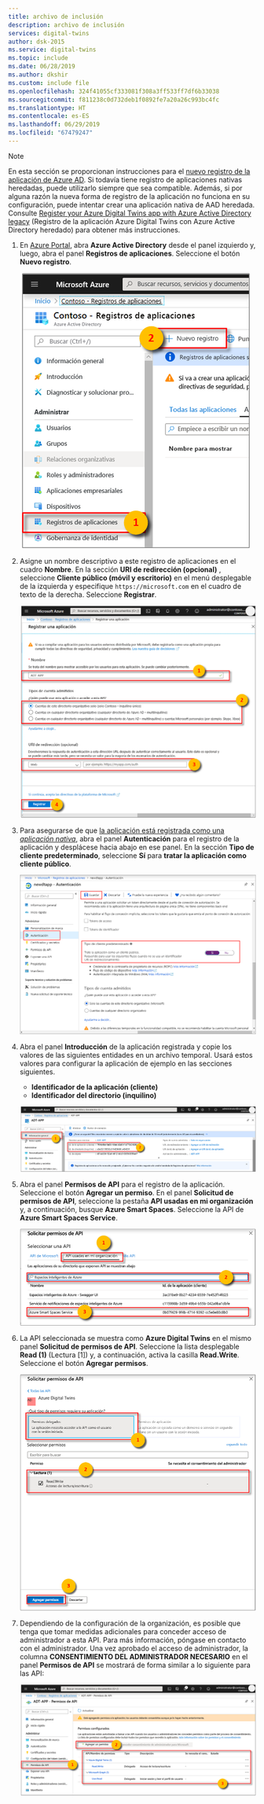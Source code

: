 ```yaml
---
title: archivo de inclusión
description: archivo de inclusión
services: digital-twins
author: dsk-2015
ms.service: digital-twins
ms.topic: include
ms.date: 06/28/2019
ms.author: dkshir
ms.custom: include file
ms.openlocfilehash: 324f41055cf333081f308a3ff533ff7df6b33038
ms.sourcegitcommit: f811238c0d732deb1f0892fe7a20a26c993bc4fc
ms.translationtype: HT
ms.contentlocale: es-ES
ms.lasthandoff: 06/29/2019
ms.locfileid: "67479247"
---
```

>[!NOTE]
>En esta sección se proporcionan instrucciones para el [nuevo registro de la aplicación de Azure AD](https://docs.microsoft.com/azure/active-directory/develop/quickstart-register-app). Si todavía tiene registro de aplicaciones nativas heredadas, puede utilizarlo siempre que sea compatible. Además, si por alguna razón la nueva forma de registro de la aplicación no funciona en su configuración, puede intentar crear una aplicación nativa de AAD heredada. Consulte [Register your Azure Digital Twins app with Azure Active Directory legacy](../articles/digital-twins/how-to-use-legacy-aad.md) (Registro de la aplicación Azure Digital Twins con Azure Active Directory heredado) para obtener más instrucciones. 

1. En [Azure Portal](https://portal.azure.com), abra **Azure Active Directory** desde el panel izquierdo y, luego, abra el panel **Registros de aplicaciones**. Seleccione el botón **Nuevo registro**.

    ![Aplicación registrada](./media/digital-twins-permissions/aad-app-register.png)

1. Asigne un nombre descriptivo a este registro de aplicaciones en el cuadro **Nombre**. En la sección **URI de redirección (opcional)** , seleccione **Cliente público (móvil y escritorio)** en el menú desplegable de la izquierda y especifique `https://microsoft.com` en el cuadro de texto de la derecha. Seleccione **Registrar**.

    ![Crear panel](./media/digital-twins-permissions/aad-app-reg-create.png)

1. Para asegurarse de que [la aplicación está registrada como una *aplicación nativa*](https://docs.microsoft.com/azure/active-directory/develop/scenario-desktop-app-registration), abra el panel **Autenticación** para el registro de la aplicación y desplácese hacia abajo en ese panel. En la sección **Tipo de cliente predeterminado**, seleccione **Sí** para **tratar la aplicación como cliente público**. 

    ![Nativo de manera predeterminada](./media/digital-twins-permissions/aad-app-default-native.png)

1.  Abra el panel **Introducción** de la aplicación registrada y copie los valores de las siguientes entidades en un archivo temporal. Usará estos valores para configurar la aplicación de ejemplo en las secciones siguientes.

    - **Identificador de la aplicación (cliente)**
    - **Identificador del directorio (inquilino)**

    ![Identificador de la aplicación de Azure Active Directory](./media/digital-twins-permissions/aad-app-reg-app-id.png)

1. Abra el panel **Permisos de API** para el registro de la aplicación. Seleccione el botón **Agregar un permiso**. En el panel **Solicitud de permisos de API**, seleccione la pestaña **API usadas en mi organización** y, a continuación, busque **Azure Smart Spaces**. Seleccione la API de **Azure Smart Spaces Service**.

    ![API de búsqueda](./media/digital-twins-permissions/aad-app-search-api.png)

1. La API seleccionada se muestra como **Azure Digital Twins** en el mismo panel **Solicitud de permisos de API**. Seleccione la lista desplegable **Read (1)** (Lectura [1]) y, a continuación, activa la casilla **Read.Write**. Seleccione el botón **Agregar permisos**.

    ![Adición de permisos de API](./media/digital-twins-permissions/aad-app-req-permissions.png)

1. Dependiendo de la configuración de la organización, es posible que tenga que tomar medidas adicionales para conceder acceso de administrador a esta API. Para más información, póngase en contacto con el administrador. Una vez aprobado el acceso de administrador, la columna **CONSENTIMIENTO DEL ADMINISTRADOR NECESARIO** en el panel **Permisos de API** se mostrará de forma similar a lo siguiente para las API:

    ![Adición de permisos de API](./media/digital-twins-permissions/aad-app-admin-consent.png)

